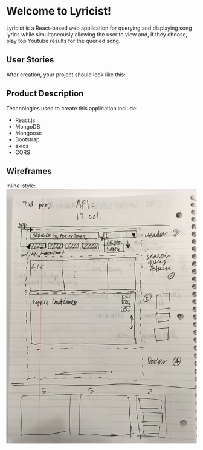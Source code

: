 
# Welcome to Lyricist!

Lyricist is a React-based web application for querying and displaying song lyrics while simultaneously allowing the user to view and, if they choose, play top Youtube results for the queried song.  


## User Stories

After creation, your project should look like this:



## Product Description

Technologies used to create this application include:
* React.js
* MongoDB
* Mongoose
* Bootstrap
* axios
* CORS

## Wireframes

Inline-style:
![Prelim Wireframe](images/prelim-wireframe.jpg)
